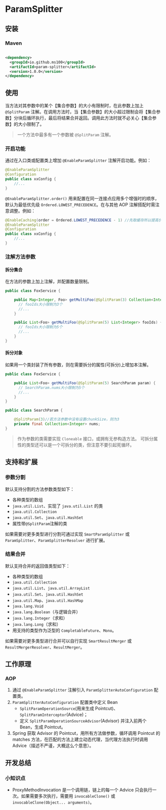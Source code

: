 # ParamSplitter

## 安装
### Maven
```xml

<dependency>
  <groupId>io.github.ms100</groupId>
  <artifactId>param-splitter</artifactId>
  <version>1.0.0</version>
</dependency>
```

## 使用

当方法对其参数中的某个【集合参数】的大小有限制时，在此参数上加上 `@SplitParam` 注解。在调用方法时，当【集合参数】的大小超过限制会将【集合参数】分块后循环执行，最后将结果合并返回。调用此方法时就不必关心【集合参数】的大小限制了。

> 一个方法中最多有一个参数被 `@SplitParam` 注解。

### 开启功能
通过在入口类或配置类上增加 `@EnableParamSplitter` 注解开启功能。例如：
```java
@EnableParamSplitter
@Configuration
public class xxConfig {
    //...
}
```
`@EnableParamSplitter.order()` 用来配置在同一连接点应用多个增强时的顺序，默认为最低优先级 `Ordered.LOWEST_PRECEDENCE`。在与其他 AOP 注解搭配时需注意调整。例如：

```java
@EnableCaching(order = Ordered.LOWEST_PRECEDENCE - 1) //先取缓存所以提高优先级
@EnableParamSplitter
@Configuration
public class xxConfig {
    //...
}
```

### 注解方法参数

#### 拆分集合
在方法的参数上加上注解，并配置数量限制。
```java
public class FoxService {

    public Map<Integer, Foo> getMultiFoo(@SplitParam(3) Collection<Integer> fooIds) {
      // fooIds大小限制为3个
      //...
    }

    public List<Foo> getMultiFoo(@SplitParam(5) List<Integer> fooIds) {
      // fooIds大小限制为5个
      //...
    }
}
```

#### 拆分对象
如果用一个类封装了所有参数，则在需要拆分的属性(可拆分)上增加本注解。
```java
public class FoxService {

    public List<Foo> getMultiFoo(@SplitParam(5) SearchParam param) {
      // SearchParam.nums大小限制为5个
      //...
    }
}

public class SearchParam {

    @SplitParam(3)//若方法参数中没有设置chunkSize，则为3
    private final Collection<Integer> nums;
}
```
> 作为参数的类需要实现 `Cloneable` 接口，或拥有无参构造方法。
> 可拆分属性的类型还可以是一个可拆分的类，但注意不要引起死循环。

## 支持和扩展
### 参数分割
默认支持分割的方法参数类型如下：
* 各种类型的数组
* `java.util.List`、实现了 `java.util.List` 的类
* `java.util.Collection`
* `java.util.Set`、`java.util.HashSet`
* 属性带`@SplitParam`注解的类

如果需要对更多类型进行分割可通过实现 `SmartParamSplitter` 或 `ParamSplitter`、`ParamSplitterResolver` 进行扩展。

### 结果合并
默认支持合并的返回值类型如下：
* 各种类型的数组
* `java.util.Collection`
* `java.util.List`、`java.util.ArrayList`
* `java.util.Set`、`java.util.HashSet`
* `java.util.Map`、`java.util.HashMap`
* `java.lang.Void`
* `java.lang.Boolean`（与逻辑合并）
* `java.lang.Integer`（求和）
* `java.lang.Long`（求和）
* 用支持的类型作为泛型的 `CompletableFuture`、`Mono`。

如果需要对更多类型进行合并可以自行实现 `SmartResultMerger` 或 `ResultMergerResolver`、`ResultMerger`。

## 工作原理
### AOP
1. 通过  `@EnableParamSplitter` 注解引入 `ParamSplitterAutoConfiguration` 配置类。
2. `ParamSplitterAutoConfiguration` 配置类中定义 Bean
	* `SplitParamOperationSource`(用来生成 Pointcut)、`SplitParamInterceptor`(Advice)；
	* 定义 `SplitParamOperationSourceAdvisor`(Advisor) 并注入前两个 Bean，生成 Pointcut。
3. Spring 获取 Advisor 的 Pointcut，用所有方法做参数，循环调用 Pointcut 的 matches 方法，在匹配的方法上建立动态代理，当代理方法执行时调用 Advice（描述不严谨，大概这么个意思）。

## 开发总结

### 小知识点
- ProxyMethodInvocation 是一个调用链，链上的每一个 Advice 只会执行一次。如果需要多次执行，需要用 `invocableClone()` 或 `invocableClone(Object... arguments)`。

